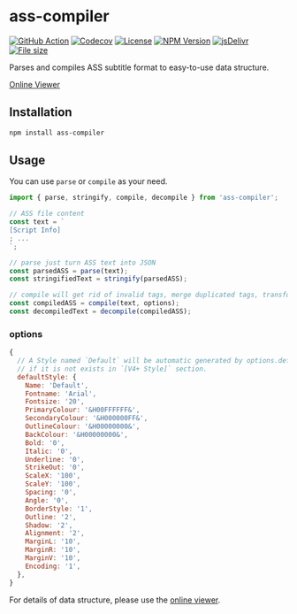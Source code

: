 # ass-compiler

[![GitHub Action](https://img.shields.io/github/actions/workflow/status/weizhenye/ass-compiler/ci.yml?logo=github)](https://github.com/weizhenye/ass-compiler/actions)
[![Codecov](https://img.shields.io/codecov/c/gh/weizhenye/ass-compiler?logo=codecov)](https://codecov.io/gh/weizhenye/ass-compiler)
[![License](https://img.shields.io/npm/l/ass-compiler)](https://github.com/weizhenye/ass-compiler/blob/master/LICENSE)
[![NPM Version](https://img.shields.io/npm/v/ass-compiler?logo=npm)](https://www.npmjs.com/package/ass-compiler)
[![jsDelivr](https://img.shields.io/jsdelivr/npm/hm/ass-compiler?logo=jsdelivr)](https://www.jsdelivr.com/package/npm/ass-compiler)
[![File size](https://img.shields.io/bundlejs/size/ass-compiler)](https://bundlephobia.com/result?p=ass-compiler)

Parses and compiles ASS subtitle format to easy-to-use data structure.

[Online Viewer](https://ass.js.org/ass-compiler/)

## Installation

```bash
npm install ass-compiler
```

## Usage

You can use `parse` or `compile` as your need.

```js
import { parse, stringify, compile, decompile } from 'ass-compiler';

// ASS file content
const text = `
[Script Info]
; ...
`;

// parse just turn ASS text into JSON
const parsedASS = parse(text);
const stringifiedText = stringify(parsedASS);

// compile will get rid of invalid tags, merge duplicated tags, transform drawings, etc.
const compiledASS = compile(text, options);
const decompiledText = decompile(compiledASS);
```

### options

```js
{
  // A Style named `Default` will be automatic generated by options.defaultStyle
  // if it is not exists in `[V4+ Style]` section.
  defaultStyle: {
    Name: 'Default',
    Fontname: 'Arial',
    Fontsize: '20',
    PrimaryColour: '&H00FFFFFF&',
    SecondaryColour: '&H000000FF&',
    OutlineColour: '&H00000000&',
    BackColour: '&H00000000&',
    Bold: '0',
    Italic: '0',
    Underline: '0',
    StrikeOut: '0',
    ScaleX: '100',
    ScaleY: '100',
    Spacing: '0',
    Angle: '0',
    BorderStyle: '1',
    Outline: '2',
    Shadow: '2',
    Alignment: '2',
    MarginL: '10',
    MarginR: '10',
    MarginV: '10',
    Encoding: '1',
  },
}
```

For details of data structure, please use the [online viewer](https://ass.js.org/ass-compiler/).
